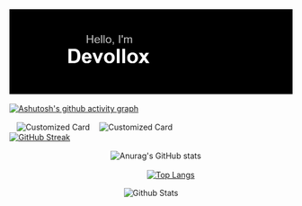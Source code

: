 
<img position="absolute" style="margin-right: 30px;" width="1000" src="https://github.com/Devollox/Devollox/blob/main/header.png" alt="альтернативный текст">

[![Ashutosh's github activity graph](https://github-readme-activity-graph.vercel.app/graph?username=Devollox&theme=high-contrast)](https://github.com/ashutosh00710/github-readme-activity-graph)

ㅤ![Customized Card](https://github-readme-stats.vercel.app/api/pin?username=Devollox\&repo=DragAndDropButtons\&title_color=fff\&icon_color=f9f9f9\&text_color=9f9f9f\&bg_color=000000)
ㅤ![Customized Card](https://github-readme-stats.vercel.app/api/pin?username=Devollox\&repo=RichPresence\&title_color=fff\&icon_color=f9f9f9\&text_color=9f9f9f\&bg_color=000)
ㅤㅤ
ㅤㅤㅤㅤㅤㅤㅤㅤㅤㅤㅤ[![GitHub Streak](http://github-readme-streak-stats.herokuapp.com?user=Devollox&theme=dark&background=000000)](https://git.io/streak-stats)

ㅤㅤㅤㅤㅤㅤㅤㅤㅤㅤㅤㅤㅤㅤ![Anurag's GitHub stats](https://github-readme-stats.vercel.app/api/?username=Devollox\&show_icons=true\&title_color=fff\&icon_color=79ff97\&text_color=9f9f9f\&bg_color=000000)

ㅤㅤㅤㅤㅤㅤㅤㅤㅤㅤㅤㅤㅤㅤㅤㅤㅤㅤㅤ[![Top Langs](https://github-readme-stats.vercel.app/api/top-langs/?username=Devollox&layout=compact&theme=vision-friendly-dark)](https://github.com/anuraghazra/github-readme-stats)




<p align="center" rotate="180">
        <img src="https://raw.githubusercontent.com/mayhemantt/mayhemantt/Update/svg/Bottom.svg" alt="Github Stats" />
</p>
